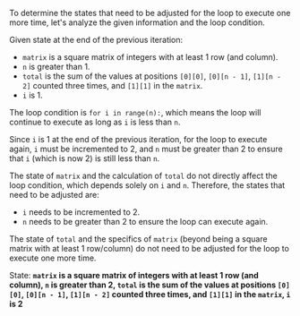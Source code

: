 To determine the states that need to be adjusted for the loop to execute one more time, let's analyze the given information and the loop condition.

Given state at the end of the previous iteration:
- `matrix` is a square matrix of integers with at least 1 row (and column).
- `n` is greater than 1.
- `total` is the sum of the values at positions `[0][0]`, `[0][n - 1]`, `[1][n - 2]` counted three times, and `[1][1]` in the `matrix`.
- `i` is 1.

The loop condition is `for i in range(n):`, which means the loop will continue to execute as long as `i` is less than `n`.

Since `i` is 1 at the end of the previous iteration, for the loop to execute again, `i` must be incremented to 2, and `n` must be greater than 2 to ensure that `i` (which is now 2) is still less than `n`.

The state of `matrix` and the calculation of `total` do not directly affect the loop condition, which depends solely on `i` and `n`. Therefore, the states that need to be adjusted are:

- `i` needs to be incremented to 2.
- `n` needs to be greater than 2 to ensure the loop can execute again.

The state of `total` and the specifics of `matrix` (beyond being a square matrix with at least 1 row/column) do not need to be adjusted for the loop to execute one more time.

State: **`matrix` is a square matrix of integers with at least 1 row (and column), `n` is greater than 2, `total` is the sum of the values at positions `[0][0]`, `[0][n - 1]`, `[1][n - 2]` counted three times, and `[1][1]` in the `matrix`, `i` is 2**